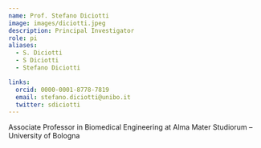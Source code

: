 ```yaml
---
name: Prof. Stefano Diciotti
image: images/diciotti.jpeg
description: Principal Investigator
role: pi
aliases:
  - S. Diciotti
  - S Diciotti
  - Stefano Diciotti

links:
  orcid: 0000-0001-8778-7819
  email: stefano.diciotti@unibo.it
  twitter: sdiciotti
---
```


Associate Professor in Biomedical Engineering at Alma Mater Studiorum – University of Bologna

